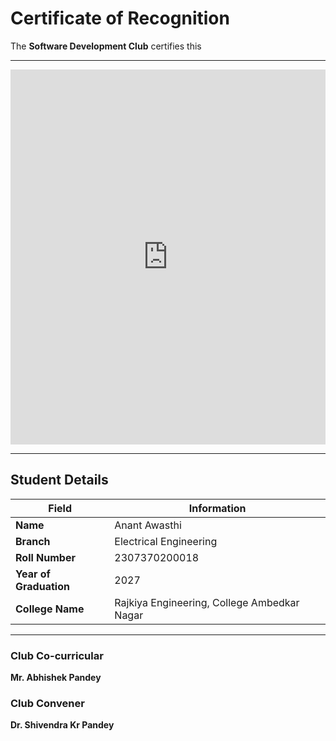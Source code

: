 # Certificate of Recognition

The **Software Development Club** certifies this

---
<embed src="https://github.com/Software-Development-Club-REC-ABN/SDC-open/blob/main/Assets/recabnsdc202510.pdf" type="application/pdf" width="100%" height="600px" />

---
## Student Details

| Field               | Information              |
|---------------------|---------------------------|
| **Name**            | Anant Awasthi            |
| **Branch**          | Electrical Engineering    |
| **Roll Number**     | 2307370200018                    |
| **Year of Graduation** | 2027                  |
| **College Name**    |Rajkiya Engineering, College Ambedkar Nagar|

---

### Club Co-curricular 
**Mr. Abhishek Pandey**

### Club Convener  
**Dr. Shivendra Kr Pandey**
